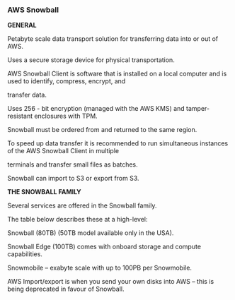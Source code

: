 ### AWS Snowball


**GENERAL**


Petabyte scale data transport solution for transferring data into or out of AWS.


Uses a secure storage device for physical transportation.


AWS Snowball Client is software that is installed on a local computer and is used to identify, compress, encrypt, and

transfer data.


Uses 256 - bit encryption (managed with the AWS KMS) and tamper-resistant enclosures with TPM.


Snowball must be ordered from and returned to the same region.


To speed up data transfer it is recommended to run simultaneous instances of the AWS Snowball Client in multiple

terminals and transfer small files as batches.


Snowball can import to S3 or export from S3.


**THE SNOWBALL FAMILY**


Several services are offered in the Snowball family.


The table below describes these at a high-level:


Snowball (80TB) (50TB model available only in the USA).


Snowball Edge (100TB) comes with onboard storage and compute capabilities.


Snowmobile – exabyte scale with up to 100PB per Snowmobile.


AWS Import/export is when you send your own disks into AWS – this is being deprecated in favour of Snowball.


